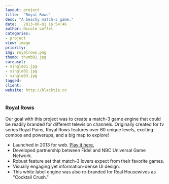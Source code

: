 ```yaml
---
layout: project
title:  "Royal Rows"
desc: "A beachy match-3 game."
date:   2013-06-01 16:54:46
author: Nicole Leffel
categories:
- project
view: image
priority: 
img: royalrows.png
thumb: thumb02.jpg
carousel:
- single01.jpg
- single02.jpg
- single03.jpg
tagged: 
client: 
website: http://blacktie.co
---
```

### Royal Rows
Our goal with this project was to create a match-3 game engine that could be readily branded for different television channels. Originally created for tv series Royal Pains, Royal Rows features over 60 unique levels, exciting combos and powerups, and a big map to explore!

* Launched in 2013 for web. [Play it here.](http://bit.ly/18QyTcv)
* Developed partnership between Fidel and NBC Universal Game Network.
* Robust feature set that match-3 lovers expect from their favorite games.
* Visually engaging yet information-dense UI design.
* This white label engine was also re-branded for Real Housewives as "Cocktail Crush."